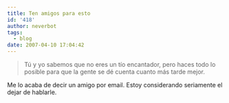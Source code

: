 ```yaml
---
title: Ten amigos para esto
id: '418'
author: neverbot
tags:
  - blog
date: 2007-04-10 17:04:42
---
```


> Tú y yo sabemos que no eres un tío encantador, pero haces todo lo posible para que la gente se dé cuenta cuanto más tarde mejor.

Me lo acaba de decir un amigo por email. Estoy considerando seriamente el dejar de hablarle.